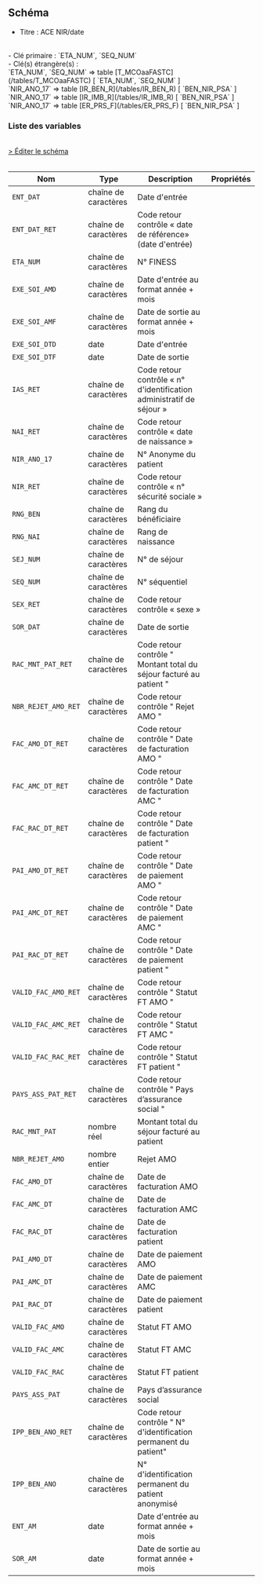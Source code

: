 ## Schéma

- Titre : ACE NIR/date
<br />
- Clé primaire : `ETA_NUM`, `SEQ_NUM`
<br />
- Clé(s) étrangère(s) : <br />
`ETA_NUM`, `SEQ_NUM` => table [T_MCOaaFASTC](/tables/T_MCOaaFASTC) [ `ETA_NUM`, `SEQ_NUM` ]<br />
`NIR_ANO_17` => table [IR_BEN_R](/tables/IR_BEN_R) [ `BEN_NIR_PSA` ]<br />
`NIR_ANO_17` => table [IR_IMB_R](/tables/IR_IMB_R) [ `BEN_NIR_PSA` ]<br />
`NIR_ANO_17` => table [ER_PRS_F](/tables/ER_PRS_F) [ `BEN_NIR_PSA` ]<br />

### Liste des variables
<br />
<div>
    <a href="https://gitlab.com/healthdatahub/schema-snds/edit/master/schemas/PMSI%20MCO/T_MCOaaCSTC.json"  
    arget="_blank" rel="noopener noreferrer">> Éditer le schéma</a>
    <OutboundLink />
</div>
<br />

Nom|Type|Description|Propriétés
-|-|-|-
`ENT_DAT`|chaîne de caractères|Date d&#x27;entrée||
`ENT_DAT_RET`|chaîne de caractères|Code retour contrôle « date de référence» (date d&#x27;entrée)||
`ETA_NUM`|chaîne de caractères|N° FINESS||
`EXE_SOI_AMD`|chaîne de caractères|Date d&#x27;entrée au format année + mois||
`EXE_SOI_AMF`|chaîne de caractères|Date de sortie au format année + mois||
`EXE_SOI_DTD`|date|Date d&#x27;entrée||
`EXE_SOI_DTF`|date|Date de sortie||
`IAS_RET`|chaîne de caractères|Code retour contrôle « n° d&#x27;identification administratif de séjour »||
`NAI_RET`|chaîne de caractères|Code retour contrôle « date de naissance »||
`NIR_ANO_17`|chaîne de caractères|N° Anonyme du patient||
`NIR_RET`|chaîne de caractères|Code retour contrôle « n° sécurité sociale »||
`RNG_BEN`|chaîne de caractères|Rang du bénéficiaire||
`RNG_NAI`|chaîne de caractères|Rang de naissance||
`SEJ_NUM`|chaîne de caractères|N° de séjour||
`SEQ_NUM`|chaîne de caractères|N° séquentiel||
`SEX_RET`|chaîne de caractères|Code retour contrôle « sexe »||
`SOR_DAT`|chaîne de caractères|Date de sortie||
`RAC_MNT_PAT_RET`|chaîne de caractères|Code retour contrôle &quot; Montant total du séjour facturé au patient &quot;||
`NBR_REJET_AMO_RET`|chaîne de caractères|Code retour contrôle &quot; Rejet AMO &quot;||
`FAC_AMO_DT_RET`|chaîne de caractères|Code retour contrôle &quot; Date de facturation AMO &quot;||
`FAC_AMC_DT_RET`|chaîne de caractères|Code retour contrôle &quot; Date de facturation AMC &quot;||
`FAC_RAC_DT_RET`|chaîne de caractères|Code retour contrôle &quot; Date de facturation patient &quot;||
`PAI_AMO_DT_RET`|chaîne de caractères|Code retour contrôle &quot; Date de paiement AMO &quot;||
`PAI_AMC_DT_RET`|chaîne de caractères|Code retour contrôle &quot; Date de paiement AMC &quot;||
`PAI_RAC_DT_RET`|chaîne de caractères|Code retour contrôle &quot; Date de paiement patient &quot;||
`VALID_FAC_AMO_RET`|chaîne de caractères|Code retour contrôle &quot; Statut FT AMO &quot;||
`VALID_FAC_AMC_RET`|chaîne de caractères|Code retour contrôle &quot; Statut FT AMC &quot;||
`VALID_FAC_RAC_RET`|chaîne de caractères|Code retour contrôle &quot; Statut FT patient &quot;||
`PAYS_ASS_PAT_RET`|chaîne de caractères|Code retour contrôle &quot; Pays d’assurance social &quot;||
`RAC_MNT_PAT`|nombre réel|Montant total du séjour facturé au patient||
`NBR_REJET_AMO`|nombre entier|Rejet AMO||
`FAC_AMO_DT`|chaîne de caractères|Date de facturation AMO||
`FAC_AMC_DT`|chaîne de caractères|Date de facturation AMC||
`FAC_RAC_DT`|chaîne de caractères|Date de facturation patient||
`PAI_AMO_DT`|chaîne de caractères|Date de paiement AMO||
`PAI_AMC_DT`|chaîne de caractères|Date de paiement AMC||
`PAI_RAC_DT`|chaîne de caractères|Date de paiement patient||
`VALID_FAC_AMO`|chaîne de caractères|Statut FT AMO||
`VALID_FAC_AMC`|chaîne de caractères|Statut FT AMC||
`VALID_FAC_RAC`|chaîne de caractères|Statut FT patient||
`PAYS_ASS_PAT`|chaîne de caractères|Pays d’assurance social||
`IPP_BEN_ANO_RET`|chaîne de caractères|Code retour contrôle &quot; N° d&#x27;identification permanent du patient&quot;||
`IPP_BEN_ANO`|chaîne de caractères|N° d&#x27;identification permanent du patient anonymisé||
`ENT_AM`|date|Date d&#x27;entrée au format année + mois||
`SOR_AM`|date|Date de sortie au format année + mois||

